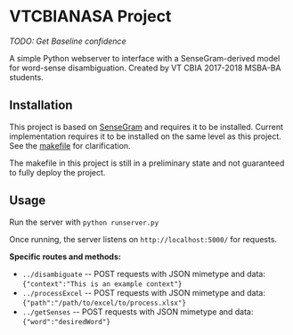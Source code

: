 # VTCBIANASA Project

_TODO: Get Baseline confidence_

A simple Python webserver to interface with a SenseGram-derived model for word-sense disambiguation. Created by VT CBIA 2017-2018 MSBA-BA students.

Installation
------------

This project is based on [SenseGram](https://github.com/tudarmstadt-lt/sensegram) and requires it to be installed. Current implementation requires it to be installed on the same level as this project. See the [makefile](https://github.com/ichordg/VTCBIANASA/blob/master/Makefile) for clarification.

The makefile in this project is still in a preliminary state and not guaranteed to fully deploy the project.

Usage
---

Run the server with
`python runserver.py`

Once running, the server listens on `http://localhost:5000/` for requests.

**Specific routes and methods:**
+ `../disambiguate` -- POST requests with JSON mimetype and data: `{"context":"This is an example context"}`
+ `../processExcel` -- POST requests with JSON mimetype and data: `{"path":"/path/to/excel/to/process.xlsx"}`
+ `../getSenses` -- POST requests with JSON mimetype and data: `{"word":"desiredWord"}`
